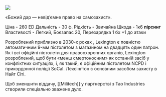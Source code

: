 
[![](https://static.wikia.nocookie.net/cyberpunk/images/7/71/Lexington_Default.png/revision/latest/scale-to-width-down/350?cb=20220727213614)](https://static.wikia.nocookie.net/cyberpunk/images/7/71/Lexington_Default.png/revision/latest?cb=20220727213614)

«Божий дар — невід’ємне право на самозахист».

Ціна - 260 ED
Дальність - 30 ф.
Рідкість - Звичайна
Шкода - 1к6 **пірсинг**
Властивості - Легкий, Боєзапас 20, Перезарядка 1 бх
+1 до атаки

Розроблений приблизно в 2030-х роках , Lexington є повністю автоматичним 9-мм пістолетом з магазином на двадцять один патрон. Як і всі офіційні пістолети для правоохоронних органів, Lexington розроблений, щоб бути «менш смертоносним» як останній засіб у конфліктних ситуаціях, і, як такий, є офіційним пістолетом NCPD і прикордонної поліції SoCal. Лексінгтон є основним засобом захисту в Найт Сіті.

Щоб зменшити віддачу, [[Militech]] у партнерстві з Tao Industries створили спеціально зважене дуло.

